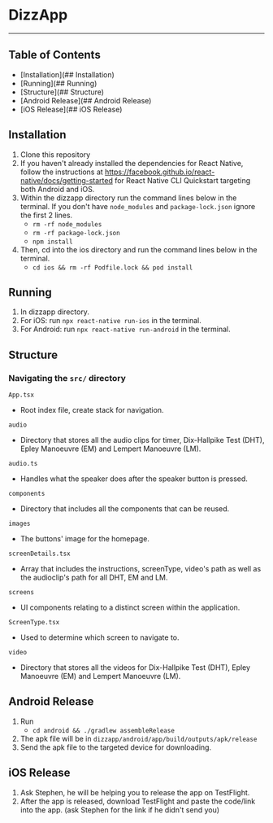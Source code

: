 # DizzApp

---

## Table of Contents
- [Installation](## Installation)
- [Running](## Running)
- [Structure](## Structure)
- [Android Release](## Android Release)
- [iOS Release](## iOS Release)

## Installation
1. Clone this repository
2. If you haven't already installed the dependencies for React Native, follow the instructions at https://facebook.github.io/react-native/docs/getting-started for React Native CLI Quickstart targeting both Android and iOS.
3. Within the dizzapp directory run the command lines below in the terminal. If you don't have `node_modules` and `package-lock.json` ignore the first 2 lines.
    - `rm -rf node_modules`
    - `rm -rf package-lock.json`
    - `npm install`
4. Then, cd into the ios directory and run the command lines below in the terminal.
    - `cd ios && rm -rf Podfile.lock && pod install`

## Running
1. In dizzapp directory.
2. For iOS: run `npx react-native run-ios` in the terminal.
3. For Android: run `npx react-native run-android` in the terminal.

## Structure
### Navigating the `src/` directory

`App.tsx`

- Root index file, create stack for navigation.

`audio`

- Directory that stores all the audio clips for timer, Dix-Hallpike Test (DHT), Epley Manoeuvre (EM) and Lempert Manoeuvre (LM).

`audio.ts`

- Handles what the speaker does after the speaker button is pressed.

`components`

- Directory that includes all the components that can be reused.

`images`

- The buttons' image for the homepage.

`screenDetails.tsx`

- Array that includes the instructions, screenType, video's path as well as the audioclip's path for all DHT, EM and LM.

`screens`

- UI components relating to a distinct screen within the application. 

`ScreenType.tsx`

- Used to determine which screen to navigate to.

`video`

- Directory that stores all the videos for Dix-Hallpike Test (DHT), Epley Manoeuvre (EM) and Lempert Manoeuvre (LM).

## Android Release
1. Run
    - `cd android && ./gradlew assembleRelease`
2. The apk file will be in `dizzapp/android/app/build/outputs/apk/release`
3. Send the apk file to the targeted device for downloading.

## iOS Release
1. Ask Stephen, he will be helping you to release the app on TestFlight.
2. After the app is released, download TestFlight and paste the code/link into the app. (ask Stephen for the link if he didn't send you)
